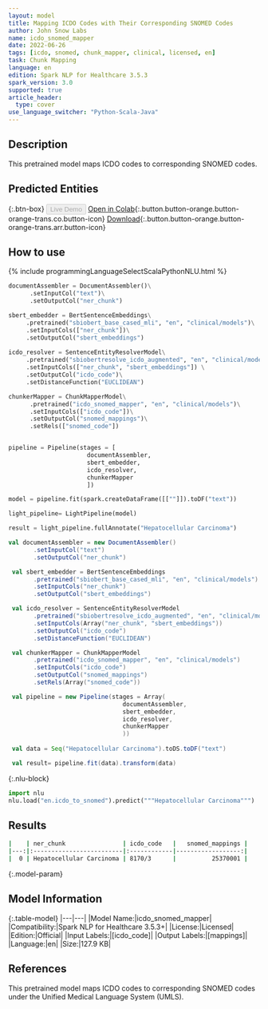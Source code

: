```yaml
---
layout: model
title: Mapping ICDO Codes with Their Corresponding SNOMED Codes
author: John Snow Labs
name: icdo_snomed_mapper
date: 2022-06-26
tags: [icdo, snomed, chunk_mapper, clinical, licensed, en]
task: Chunk Mapping
language: en
edition: Spark NLP for Healthcare 3.5.3
spark_version: 3.0
supported: true
article_header:
  type: cover
use_language_switcher: "Python-Scala-Java"
---
```


## Description

This pretrained model maps ICDO codes to corresponding SNOMED codes.

## Predicted Entities



{:.btn-box}
<button class="button button-orange" disabled>Live Demo</button>
[Open in Colab](https://colab.research.google.com/github/JohnSnowLabs/spark-nlp-workshop/blob/master/tutorials/Certification_Trainings/Healthcare/26.Chunk_Mapping.ipynb){:.button.button-orange.button-orange-trans.co.button-icon}
[Download](https://s3.amazonaws.com/auxdata.johnsnowlabs.com/clinical/models/icdo_snomed_mapper_en_3.5.3_3.0_1656274513770.zip){:.button.button-orange.button-orange-trans.arr.button-icon}

## How to use



<div class="tabs-box" markdown="1">
{% include programmingLanguageSelectScalaPythonNLU.html %}

```python
documentAssembler = DocumentAssembler()\
      .setInputCol("text")\
      .setOutputCol("ner_chunk")

sbert_embedder = BertSentenceEmbeddings\
     .pretrained("sbiobert_base_cased_mli", "en", "clinical/models")\
     .setInputCols(["ner_chunk"])\
     .setOutputCol("sbert_embeddings")
 
icdo_resolver = SentenceEntityResolverModel\
     .pretrained("sbiobertresolve_icdo_augmented", "en", "clinical/models")\
     .setInputCols(["ner_chunk", "sbert_embeddings"]) \
     .setOutputCol("icdo_code")\
     .setDistanceFunction("EUCLIDEAN")

chunkerMapper = ChunkMapperModel\
      .pretrained("icdo_snomed_mapper", "en", "clinical/models")\
      .setInputCols(["icdo_code"])\
      .setOutputCol("snomed_mappings")\
      .setRels(["snomed_code"])


pipeline = Pipeline(stages = [
                      documentAssembler,
                      sbert_embedder,
                      icdo_resolver,
                      chunkerMapper
                      ])

model = pipeline.fit(spark.createDataFrame([[""]]).toDF("text"))

light_pipeline= LightPipeline(model)

result = light_pipeline.fullAnnotate("Hepatocellular Carcinoma")
```
```scala
val documentAssembler = new DocumentAssembler()
       .setInputCol("text")
       .setOutputCol("ner_chunk")

 val sbert_embedder = BertSentenceEmbeddings
       .pretrained("sbiobert_base_cased_mli", "en", "clinical/models")
       .setInputCols("ner_chunk")
       .setOutputCol("sbert_embeddings")

 val icdo_resolver = SentenceEntityResolverModel
       .pretrained("sbiobertresolve_icdo_augmented", "en", "clinical/models")
       .setInputCols(Array("ner_chunk", "sbert_embeddings"))
       .setOutputCol("icdo_code")
       .setDistanceFunction("EUCLIDEAN")

 val chunkerMapper = ChunkMapperModel
       .pretrained("icdo_snomed_mapper", "en", "clinical/models")
       .setInputCols("icdo_code")
       .setOutputCol("snomed_mappings")
       .setRels(Array("snomed_code"))

 val pipeline = new Pipeline(stages = Array(
                                documentAssembler,
                                sbert_embedder,
                                icdo_resolver,
                                chunkerMapper
                                ))
 
 val data = Seq("Hepatocellular Carcinoma").toDS.toDF("text")

 val result= pipeline.fit(data).transform(data)
```


{:.nlu-block}
```python
import nlu
nlu.load("en.icdo_to_snomed").predict("""Hepatocellular Carcinoma""")
```

</div>

## Results

```bash
|    | ner_chunk                | icdo_code   |   snomed_mappings |
|---:|:-------------------------|:------------|------------------:|
|  0 | Hepatocellular Carcinoma | 8170/3      |          25370001 |
```

{:.model-param}
## Model Information

{:.table-model}
|---|---|
|Model Name:|icdo_snomed_mapper|
|Compatibility:|Spark NLP for Healthcare 3.5.3+|
|License:|Licensed|
|Edition:|Official|
|Input Labels:|[icdo_code]|
|Output Labels:|[mappings]|
|Language:|en|
|Size:|127.9 KB|

## References

This pretrained model maps ICDO codes to corresponding SNOMED codes under the Unified Medical Language System (UMLS).
